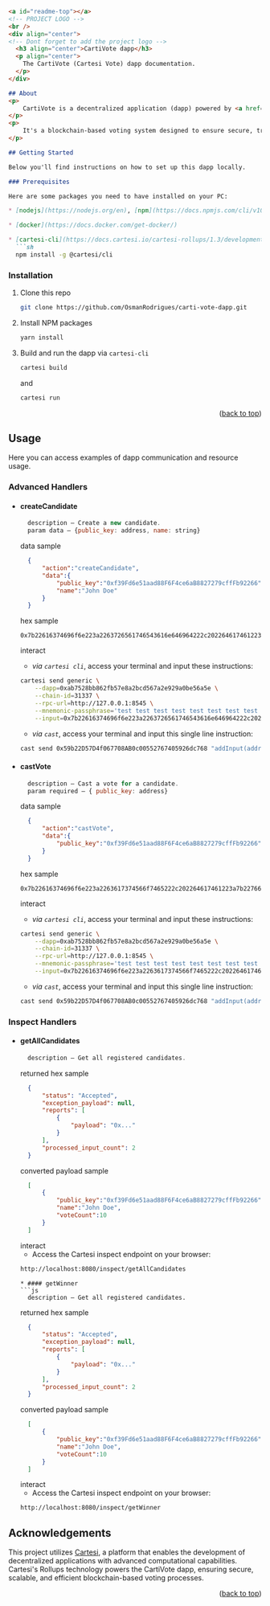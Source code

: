 
```markdown
<a id="readme-top"></a>
<!-- PROJECT LOGO -->
<br />
<div align="center">
<!-- Dont forget to add the project logo -->
  <h3 align="center">CartiVote dapp</h3>
  <p align="center">
    The CartiVote (Cartesi Vote) dapp documentation.
  </p>
</div>

## About
<p>
    CartiVote is a decentralized application (dapp) powered by <a href="https://docs.cartesi.io/cartesi-rollups/1.3/">Cartesi Rollups</a> technology.
</p>
<p> 
    It's a blockchain-based voting system designed to ensure secure, transparent, and reliable voting processes. Users can add candidates, cast votes, and determine election results, all while leveraging the benefits of blockchain technology such as ownership assurance and decentralized operations.
</p>

## Getting Started

Below you'll find instructions on how to set up this dapp locally.

### Prerequisites

Here are some packages you need to have installed on your PC:

* [nodejs](https://nodejs.org/en), [npm](https://docs.npmjs.com/cli/v10/configuring-npm/install), [yarn](https://classic.yarnpkg.com/lang/en/docs/install/#debian-stable) 

* [docker](https://docs.docker.com/get-docker/)

* [cartesi-cli](https://docs.cartesi.io/cartesi-rollups/1.3/development/migration/#install-cartesi-cli)
  ```sh
  npm install -g @cartesi/cli
  ```

### Installation

1. Clone this repo
   ```sh
   git clone https://github.com/OsmanRodrigues/carti-vote-dapp.git
   ```
2. Install NPM packages
   ```sh
   yarn install
   ```
3. Build and run the dapp via `cartesi-cli`
   ```sh
   cartesi build 
   ```
   and
   ```sh
   cartesi run 
   ```

<p align="right">(<a href="#readme-top">back to top</a>)</p>

## Usage

Here you can access examples of dapp communication and resource usage.

### Advanced Handlers
* #### createCandidate
  ```js
    description — Create a new candidate.
    param data — {public_key: address, name: string} 
  ```
  data sample
  ```json
    {
        "action":"createCandidate", 
        "data":{
            "public_key":"0xf39Fd6e51aad88F6F4ce6aB8827279cffFb92266",
            "name":"John Doe"
        }
    } 
  ```
  hex sample
  ``` 
  0x7b22616374696f6e223a2263726561746543616e646964222c202264617461223a7b227075626c69636b6570223a22307866333946643665353161616438384636463463653661423838323732373963666646623932323636222c20226e616d65223a224a6f686e20446f65227d7d
  ```
  interact
    - *via `cartesi cli`*, access your terminal and input these instructions:
  
    ```sh
    cartesi send generic \
        --dapp=0xab7528bb862fb57e8a2bcd567a2e929a0be56a5e \
        --chain-id=31337 \
        --rpc-url=http://127.0.0.1:8545 \
        --mnemonic-passphrase='test test test test test test test test test test test junk' \
        --input=0x7b22616374696f6e223a2263726561746543616e646964222c202264617461223a7b227075626c69636b6570223a22307866333946643665353161616438384636463463653661423838323732373963666646623932323636222c20226e616d65223a224a6f686e20446f65227d7d
    ```
    - *via `cast`*, access your terminal and input this single line instruction:
    
    ```sh
    cast send 0x59b22D57D4f067708AB0c00552767405926dc768 "addInput(address,bytes)" 0xab7528bb862fb57e8a2bcd567a2e929a0be56a5e 0x7b22616374696f6e223a2263726561746543616e646964222c202264617461223a7b227075626c69636b6570223a22307866333946643665353161616438384636463463653661423838323732373963666646623932323636222c20226e616d65223a224a6f686e20446f65227d7d --mnemonic 'test test test test test test test test test test test junk'
    ```

* #### castVote
  ```js
    description — Cast a vote for a candidate.
    param required — { public_key: address}
  ```
  data sample
  ```json
    {
        "action":"castVote", 
        "data":{
            "public_key":"0xf39Fd6e51aad88F6F4ce6aB8827279cffFb92266"
        }
    }
  ```
  hex sample
  ``` 
  0x7b22616374696f6e223a2263617374566f7465222c202264617461223a7b22766f7465725f7075626c69636b65223a223078313233343536373839306162636465663132333435363738393061626364656678223c20207075626c69636b223a22307866333946643665353161616438384636463463653661423838323732373963666646623932323636227d7d
  ``` 
  interact
    - *via `cartesi cli`*, access your terminal and input these instructions:
  
    ```sh
    cartesi send generic \
        --dapp=0xab7528bb862fb57e8a2bcd567a2e929a0be56a5e \
        --chain-id=31337 \
        --rpc-url=http://127.0.0.1:8545 \
        --mnemonic-passphrase='test test test test test test test test test test test junk' \
        --input=0x7b22616374696f6e223a2263617374566f7465222c202264617461223a7b22766f7465725f7075626c69636b65223a223078313233343536373839306162636465663132333435363738393061626364656678223c20207075626c69636b223a22307866333946643665353161616438384636463463653661423838323732373963666646623932323636227d7d
    ```
    - *via `cast`*, access your terminal and input this single line instruction:
    
    ```sh
    cast send 0x59b22D57D4f067708AB0c00552767405926dc768 "addInput(address,bytes)" 0xab7528bb862fb57e8a2bcd567a2e929a0be56a5e 0x7b22616374696f6e223a2263617374566f7465222c202264617461223a7b22766f7465725f7075626c69636b65223a223078313233343536373839306162636465663132333435363738393061626364656678223c20207075626c69636b223a22307866333946643665353161616438384636463463653661423838323732373963666646623932323636227d7d --mnemonic 'test test test test test test test test test test test junk'
    ```

### Inspect Handlers
* #### getAllCandidates
  ```js
    description — Get all registered candidates.
  ```
  returned hex sample
  ```json
    {
        "status": "Accepted",
        "exception_payload": null,
        "reports": [
            {
                "payload": "0x..."
            }
        ],
        "processed_input_count": 2
    }
  ```
  converted payload sample
  ```json 
    [
        {
            "public_key":"0xf39Fd6e51aad88F6F4ce6aB8827279cffFb92266",
            "name":"John Doe",
            "voteCount":10
        }
    ]
  ```
  interact
    - Access the Cartesi inspect endpoint on your browser:
  ```sh 
  http://localhost:8080/inspect/getAllCandidates
  ```
  ```
  * #### getWinner
  ```js
    description — Get all registered candidates.
  ```
  returned hex sample
  ```json
    {
        "status": "Accepted",
        "exception_payload": null,
        "reports": [
            {
                "payload": "0x..."
            }
        ],
        "processed_input_count": 2
    }
  ```
  converted payload sample
  ```json 
    [
        {
            "public_key":"0xf39Fd6e51aad88F6F4ce6aB8827279cffFb92266",
            "name":"John Doe",
            "voteCount":10
        }
    ]
  ```
  interact
    - Access the Cartesi inspect endpoint on your browser:
  ```sh 
  http://localhost:8080/inspect/getWinner
  ```

## Acknowledgements

This project utilizes [Cartesi](https://docs.cartesi.io/cartesi-rollups/1.3/), a platform that enables the development of decentralized applications with advanced computational capabilities. Cartesi's Rollups technology powers the CartiVote dapp, ensuring secure, scalable, and efficient blockchain-based voting processes.

<p align="right">(<a href="#readme-top">back to top</a>)</p>